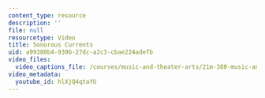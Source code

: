 ```yaml
---
content_type: resource
description: ''
file: null
resourcetype: Video
title: Sonorous Currents
uid: a99380b4-939b-27dc-a2c3-cbae224adefb
video_files:
  video_captions_file: /courses/music-and-theater-arts/21m-380-music-and-technology-live-electronics-performance-practices-spring-2011/assignments/sonorous-currents/hlXjQ4qtaYU.vtt
video_metadata:
  youtube_id: hlXjQ4qtaYU
---
```

